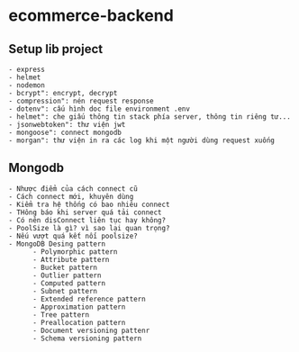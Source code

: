 # ecommerce-backend

## Setup lib project

    - express
    - helmet
    - nodemon
    - bcrypt": encrypt, decrypt
    - compression": nén request response
    - dotenv": cấu hình doc file environment .env
    - helmet": che giấu thông tin stack phía server, thông tin riêng tư...
    - jsonwebtoken": thư viện jwt
    - mongoose": connect mongodb
    - morgan": thư viện in ra các log khi một người dùng request xuống

## Mongodb

    - Nhược điểm của cách connect cũ
    - Cách connect mới, khuyên dùng
    - Kiểm tra hệ thống có bao nhiêu connect
    - THông báo khi server quá tải connect
    - Có nên disConnect liên tục hay không?
    - PoolSize là gì? vì sao lại quan trọng?
    - Nếu vượt quá kết nối poolsize?
    - MongoDB Desing pattern
          - Polymorphic pattern
          - Attribute pattern
          - Bucket pattern
          - Outlier pattern
          - Computed pattern
          - Subnet pattern
          - Extended reference pattern
          - Approximation pattern
          - Tree pattern
          - Preallocation pattern
          - Document versioning pattenr
          - Schema versioning pattern
